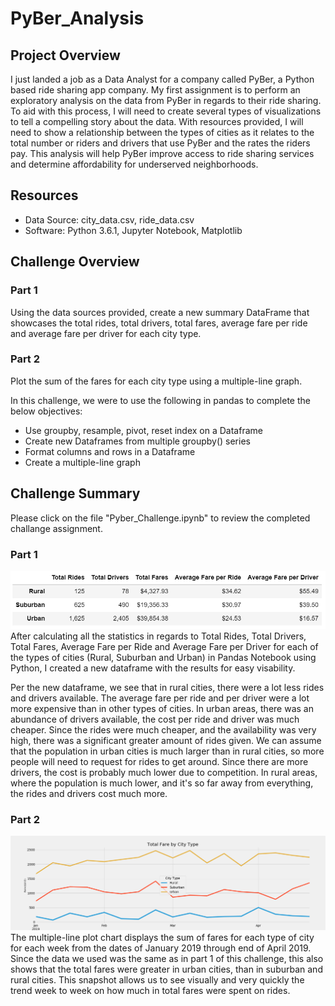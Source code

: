 # PyBer_Analysis

## Project Overview
I just landed a job as a Data Analyst for a company called PyBer, a Python based ride sharing app company. My first assignment is to perform an exploratory analysis on the data from PyBer in regards to their ride sharing. To aid with this process, I will need to create several types of visualizations to tell a compelling story about the data. With resources provided, I will need to show a relationship between the types of cities as it relates to the total number or riders and drivers that use PyBer and the rates the riders pay. This analysis will help PyBer improve access to ride sharing services and determine affordability for underserved neighborhoods.

## Resources
- Data Source: city_data.csv, ride_data.csv
- Software: Python 3.6.1, Jupyter Notebook, Matplotlib

## Challenge Overview
### Part 1
Using the data sources provided, create a new summary DataFrame that showcases the total rides, total drivers, total fares, average fare per ride and average fare per driver for each city type.

### Part 2
Plot the sum of the fares for each city type using a multiple-line graph. 

In this challenge, we were to use the following in pandas to complete the below objectives:
  - Use groupby, resample, pivot, reset index on a Dataframe
  - Create new Dataframes from multiple groupby() series
  - Format columns and rows in a Dataframe
  - Create a multiple-line graph

## Challenge Summary
Please click on the file "Pyber_Challenge.ipynb" to review the completed challange assignment.

### Part 1

![](https://github.com/jusnguyen03/PyBer_Analysis/blob/master/analysis/challengepart1.png)
After calculating all the statistics in regards to Total Rides, Total Drivers, Total Fares, Average Fare per Ride and Average Fare per Driver for each of the types of cities (Rural, Suburban and Urban) in Pandas Notebook using Python, I created a new dataframe with the results for easy visability. 

Per the new dataframe, we see that in rural cities, there were a lot less rides and drivers available. The average fare per ride and per driver were a lot more expensive than in other types of cities. In urban areas, there was an abundance of drivers available, the cost per ride and driver was much cheaper. Since the rides were much cheaper, and the availability was very high, there was a significant greater amount of rides given. We can assume that the population in urban cities is much larger than in rural cities, so more people will need to request for rides to get around. Since there are more drivers, the cost is probably much lower due to competition. In rural areas, where the population is much lower, and it's so far away from everything, the rides and drivers cost much more. 


### Part 2

![](https://github.com/jusnguyen03/PyBer_Analysis/blob/master/analysis/challengepart2.png)
The multiple-line plot chart displays the sum of fares for each type of city for each week from the dates of January 2019 through end of April 2019. Since the data we used was the same as in part 1 of this challenge, this also shows that the total fares were greater in urban cities, than in suburban and rural cities. This snapshot allows us to see visually and very quickly the trend week to week on how much in total fares were spent on rides.
